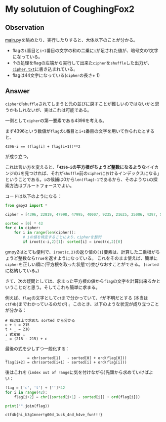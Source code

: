 # My solutuion of CoughingFox2

## Observation
[main.py](../given_files/main.py)を眺めたり、実行したりすると、大体以下のことが分かる。
* flagの`i`番目と`i+1`番目の文字の和の二乗に`i`が足された値が、暗号文の1文字になっている。
* ↑の処理をflagの左端から実行して出来た`cipher`を`shuffle`した出力が、[`cipher.txt`](../given_files/cipher.txt)に書き込まれている。
* flagは44文字になっている(`cipher`の長さ+ 1)

## Answer
`cipher`が`shuffle`されてしまうと元の並びに戻すことが難しいのではないかと思うかもしれないが、実はこれは可能である。


一例として`cipher`の第一要素である4396を考える。

まず4396という数値が`flag`の`i`番目と`i+1`番目の文字を用いて作られたとすると、

`4396-i == (flag[i] + flag[i+1])**2`

が成り立つ。

これは言い方を変えると、「**`4396-i`の平方根がちょうど整数になるような**イイカンジの`i`を見つければ、それが`shuffle`前の`cipher`におけるインデックスになる」ということである。`i`の候補は0から`len(flag)-1`であるから、そのような`i`の探索方法はブルートフォースでよい。

コードは以下のようになる：
```python
from gmpy2 import *

cipher = [4396, 22819, 47998, 47995, 40007, 9235, 21625, 25006, 4397, 51534, 46680, 44129, 38055, 18513, 24368, 38451, 46240, 20758, 37257, 40830, 25293, 38845, 22503, 44535, 22210, 39632, 38046, 43687, 48413, 47525, 23718, 51567, 23115, 42461, 26272, 28933, 23726, 48845, 21924, 46225, 20488, 27579, 21636]

sorted = [0] * 43
for c in cipher:
    for i in range(len(cipher)):
        # iの値を特定することにより、cipherを整列
        if iroot(c-i,2)[1]: sorted[i] = iroot(c,2)[0]
```

gmpy2はとても便利で、`iroot(c,2)`の返り値の`[1]`要素は、計算した二乗根がちょうど整数なら`True`を返すようになっている。
これをそのまま使えば、簡単に`cipher`を正しい順に(平方根を取った状態で)並びなおすことができる。 (`sorted`に格納している。)

さて、次の疑問としては、求まった平方根の値から`flag`の文字を計算出来るかということだと思う。そしてこれも簡単に求まる。

例えば、`flag`の文字として`ct`まで分かっていて、`f`が不明だとする (本当は`ctf4b{`までわかっているのだが) 。このとき、以下のような状況が成り立つことが分かる：
```
# 右辺は上で求めた sorted から分かる
c + t = 215
t + _ = 218
↓ 式変形 ↓ 
_ = (218 - 215) + c

```
最後の式を少しずつ一般化する：
```
_         = chr(sorted[1]   - sorted[0] + ord(flag[0]))
flag[i+2] = chr(sorted[i+1] - sorted[i] + ord(flag[i]))
```
後はこれを (`index out of range`に気を付けながら)先頭から求めていけばよい：
```python
flag = ['c', 't'] + ['']*42 
for i in range(42):
    flag[i+2] = chr((sorted[i+1] - sorted[i]) + ord(flag[i]))

print("".join(flag))
```

```
ctf4b{hi_b3g1nner!g00d_1uck_4nd_h4ve_fun!!!}
```

